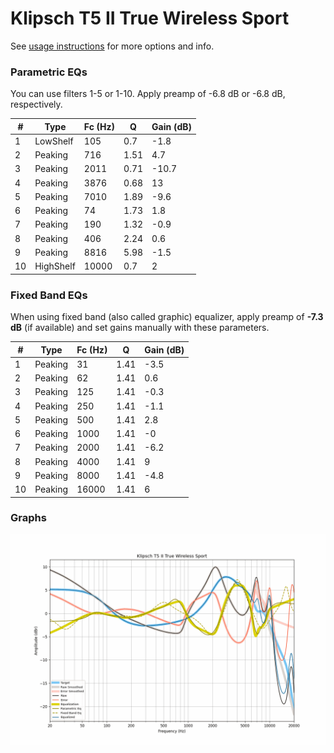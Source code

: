 # Klipsch T5 II True Wireless Sport
See [usage instructions](https://github.com/jaakkopasanen/AutoEq#usage) for more options and info.

### Parametric EQs
You can use filters 1-5 or 1-10. Apply preamp of -6.8 dB or -6.8 dB, respectively.

|   # | Type      |   Fc (Hz) |    Q |   Gain (dB) |
|-----|-----------|-----------|------|-------------|
|   1 | LowShelf  |       105 | 0.7  |        -1.8 |
|   2 | Peaking   |       716 | 1.51 |         4.7 |
|   3 | Peaking   |      2011 | 0.71 |       -10.7 |
|   4 | Peaking   |      3876 | 0.68 |        13   |
|   5 | Peaking   |      7010 | 1.89 |        -9.6 |
|   6 | Peaking   |        74 | 1.73 |         1.8 |
|   7 | Peaking   |       190 | 1.32 |        -0.9 |
|   8 | Peaking   |       406 | 2.24 |         0.6 |
|   9 | Peaking   |      8816 | 5.98 |        -1.5 |
|  10 | HighShelf |     10000 | 0.7  |         2   |

### Fixed Band EQs
When using fixed band (also called graphic) equalizer, apply preamp of **-7.3 dB** (if available) and set gains manually with these parameters.

|   # | Type    |   Fc (Hz) |    Q |   Gain (dB) |
|-----|---------|-----------|------|-------------|
|   1 | Peaking |        31 | 1.41 |        -3.5 |
|   2 | Peaking |        62 | 1.41 |         0.6 |
|   3 | Peaking |       125 | 1.41 |        -0.3 |
|   4 | Peaking |       250 | 1.41 |        -1.1 |
|   5 | Peaking |       500 | 1.41 |         2.8 |
|   6 | Peaking |      1000 | 1.41 |        -0   |
|   7 | Peaking |      2000 | 1.41 |        -6.2 |
|   8 | Peaking |      4000 | 1.41 |         9   |
|   9 | Peaking |      8000 | 1.41 |        -4.8 |
|  10 | Peaking |     16000 | 1.41 |         6   |

### Graphs
![](./Klipsch%20T5%20II%20True%20Wireless%20Sport.png)
